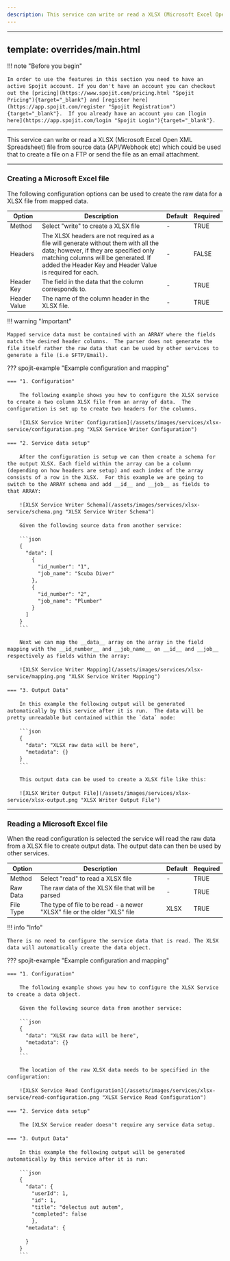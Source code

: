 ```yaml
---
description: This service can write or read a XLSX (Microsoft Excel Open XML Spreadsheet) file from source data (API/Webhook etc) which could be used that to create a file on a FTP or send the file as an email attachment. This XLSX (Microsoft Excel Open XML Spreadsheet) service can be added to your workflow and connect and share data with other services. 
---
```

---
template: overrides/main.html
---
!!! note "Before you begin" 

    In order to use the features in this section you need to have an active Spojit account. If you don't have an account you can checkout out the [pricing](https://www.spojit.com/pricing.html "Spojit Pricing"){target="_blank"} and [register here](https://app.spojit.com/register "Spojit Registration"){target="_blank"}.  If you already have an account you can [login here](https://app.spojit.com/login "Spojit Login"){target="_blank"}.
___

This service can write or read a XLSX (Microsoft Excel Open XML Spreadsheet) file from source data (API/Webhook etc) which could be used that to create a file on a FTP or send the file as an email attachment. 
___
### Creating a Microsoft Excel file

The following configuration options can be used to create the raw data for a XLSX file from mapped data.

| Option | Description | Default | Required |
| ----------- | ----------- | ----------- | ----------- |
| Method | Select "write" to create a XLSX file | - | TRUE |
| Headers | The XLSX headers are not required as a file will generate without them with all the data; however, if they are specified only matching columns will be generated.  If added the Header Key and Header Value is required for each. | - | FALSE |
| Header Key | The field in the data that the column corresponds to. | - | TRUE |
| Header Value | The name of the column header in the XLSX file. | - | TRUE |

!!! warning "Important"

    Mapped service data must be contained with an ARRAY where the fields match the desired header columns.  The parser does not generate the file itself rather the raw data that can be used by other services to generate a file (i.e SFTP/Email).

??? spojit-example "Example configuration and mapping"

    === "1. Configuration"

        The following example shows you how to configure the XLSX service to create a two column XLSX file from an array of data.  The configuration is set up to create two headers for the columns.

        ![XLSX Service Writer Configuration](/assets/images/services/xlsx-service/configuration.png "XLSX Service Writer Configuration")

    === "2. Service data setup"

        After the configuration is setup we can then create a schema for the output XLSX. Each field within the array can be a column (depending on how headers are setup) and each index of the array consists of a row in the XLSX.  For this example we are going to switch to the ARRAY schema and add __id__ and __job__ as fields to that ARRAY:

        ![XLSX Service Writer Schema](/assets/images/services/xlsx-service/schema.png "XLSX Service Writer Schema")

        Given the following source data from another service:

        ```json
        {
          "data": [
            {
              "id_number": "1",
              "job_name": "Scuba Diver"
            },
            {
              "id_number": "2",
              "job_name": "Plumber"
            }
          ]
        }
        ```
        
        Next we can map the __data__ array on the array in the field mapping with the __id_number__ and __job_name__ on __id__ and __job__ respectively as fields within the array:
     
        ![XLSX Service Writer Mapping](/assets/images/services/xlsx-service/mapping.png "XLSX Service Writer Mapping")
    
    === "3. Output Data"

        In this example the following output will be generated automatically by this service after it is run.  The data will be pretty unreadable but contained within the `data` node:

        ```json
        {
          "data": "XLSX raw data will be here",
          "metadata": {}
        }
        ```

        This output data can be used to create a XLSX file like this:

        ![XLSX Writer Output File](/assets/images/services/xlsx-service/xlsx-output.png "XLSX Writer Output File")

___
### Reading a Microsoft Excel file

  When the read configuration is selected the service will read the raw data from a XLSX file to create output data.  The output data can then be used by other services.

  | Option | Description | Default | Required |
| ----------- | ----------- | ----------- | ----------- |
| Method | Select "read" to read a XLSX file | - | TRUE |
| Raw Data | The raw data of the XLSX file that will be parsed | - | TRUE |
| File Type | The type of file to be read - a newer "XLSX" file or the older "XLS" file | XLSX | TRUE |

!!! info "Info"

    There is no need to configure the service data that is read. The XLSX data will automatically create the data object.

??? spojit-example "Example configuration and mapping"

    === "1. Configuration"

        The following example shows you how to configure the XLSX Service to create a data object. 
        
        Given the following source data from another service:

        ```json
        {
          "data": "XLSX raw data will be here",
          "metadata": {}
        }
        ```
        
        The location of the raw XLSX data needs to be specified in the configuration:

        ![XLSX Service Read Configuration](/assets/images/services/xlsx-service/read-configuration.png "XLSX Service Read Configuration")

    === "2. Service data setup"

        The [XLSX Service reader doesn't require any service data setup.
    
    === "3. Output Data"

        In this example the following output will be generated automatically by this service after it is run:

        ```json
        {
          "data": {
            "userId": 1,
            "id": 1,
            "title": "delectus aut autem",
            "completed": false
            },
          "metadata": {
            
          }
        }
        ```